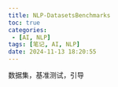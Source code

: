 ```yaml
---
title: NLP-DatasetsBenchmarks
toc: true
categories:
 - [AI, NLP]
tags: [笔记, AI, NLP]
date: 2024-11-13 18:20:55
---
```


数据集，基准测试，引导

<!-- more -->
